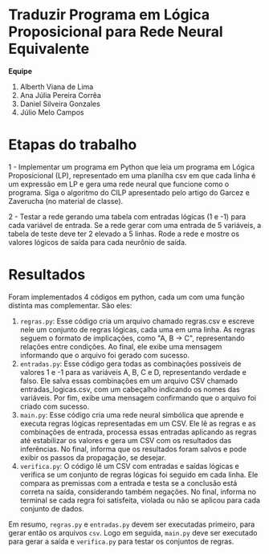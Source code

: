 # Traduzir Programa em Lógica Proposicional para Rede Neural Equivalente

**Equipe**

1. Alberth Viana de Lima
2. Ana Júlia Pereira Corrêa
3. Daniel Silveira Gonzales
4. Júlio Melo Campos

# Etapas do trabalho

1 - Implementar um programa em Python que leia um programa em Lógica Proposicional (LP), representado em uma planilha csv em que cada linha é um expressão em LP e gera uma rede neural que funcione como o programa. Siga o algoritmo do CILP apresentado pelo artigo do Garcez e Zaverucha (no material de classe).
   
2 - Testar a rede gerando uma tabela com entradas lógicas (1 e -1) para cada variável de entrada. Se a rede gerar com uma entrada de 5 variáveis, a tabela de teste deve ter 2 elevado a 5 linhas. Rode a rede e mostre os valores lógicos de saída para cada neurônio de saída.

# Resultados 

Foram implementados 4 códigos em python, cada um com uma função distinta mas complementar. São eles:

1. `regras.py`: Esse código cria um arquivo chamado regras.csv e escreve nele um conjunto de regras lógicas, cada uma em uma linha. As regras seguem o formato de implicações, como "A, B -> C", representando relações entre condições. Ao final, ele exibe uma mensagem informando que o arquivo foi gerado com sucesso.
2. `entradas.py`: Esse código gera todas as combinações possíveis de valores 1 e -1 para as variáveis A, B, C e D, representando verdade e falso. Ele salva essas combinações em um arquivo CSV chamado entradas_logicas.csv, com um cabeçalho indicando os nomes das variáveis. Por fim, exibe uma mensagem confirmando que o arquivo foi criado com sucesso.
3. `main.py`: Esse código cria uma rede neural simbólica que aprende e executa regras lógicas representadas em um CSV. Ele lê as regras e as combinações de entrada, processa essas entradas aplicando as regras até estabilizar os valores e gera um CSV com os resultados das inferências. No final, informa que os resultados foram salvos e pode exibir os passos da propagação, se desejar.
4. `verifica.py`: O código lê um CSV com entradas e saídas lógicas e verifica se um conjunto de regras lógicas foi seguido em cada linha. Ele compara as premissas com a entrada e testa se a conclusão está correta na saída, considerando também negações. No final, informa no terminal se cada regra foi satisfeita, violada ou não se aplicou para cada conjunto de dados.

Em resumo, `regras.py` e `entradas.py` devem ser executadas primeiro, para gerar então os arquivos `csv`. Logo em seguida, `main.py` deve ser executado para gerar a saída e `verifica.py` para testar os conjuntos de regras.
